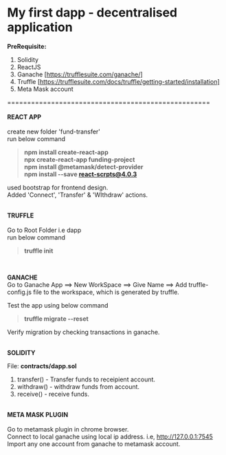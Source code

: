 # My first dapp - decentralised application

**PreRequisite:**
1. Solidity
2. ReactJS
3. Ganache [https://trufflesuite.com/ganache/]
4. Truffle [https://trufflesuite.com/docs/truffle/getting-started/installation]
5. Meta Mask account

===================================================<br/><br/>
**REACT APP**<br/><br/>
create new folder 'fund-transfer' <br/>
run below command<br/>
> **npm install create-react-app**<br/>
> **npx create-react-app funding-project**<br/>
> **npm install @metamask/detect-provider**<br/>
> **npm install --save react-scrpts@4.0.3**<br/>

used bootstrap for frontend design.<br/>
Added 'Connect', 'Transfer' & 'WIthdraw' actions.<br/><br/>

**TRUFFLE**<br/><br/>
Go to Root Folder i.e dapp<br/>
run below command<br/>
> **truffle init**
<br />

**GANACHE** <br />
Go to Ganache App ==> New WorkSpace ==> Give Name ==> Add truffle-config.js file to the workspace, which is generated by truffle.

Test the app using below command<br/>
> **truffle migrate --reset**

Verify migration by checking transactions in ganache.<br/><br/>

**SOLIDITY**

File: **contracts/dapp.sol** <br/>
1. transfer() - Transfer funds to receipient account.<br/>
2. withdraw() - withdraw funds from account.<br/>
3. receive() - receive funds.<br/><br/>


**META MASK PLUGIN**<br/><br/>
Go to metamask plugin in chrome browser.<br/>
Connect to local ganache using local ip address. i.e, http://127.0.0.1:7545<br/>
Import any one account from ganache to metamask account.<br/><br/>

